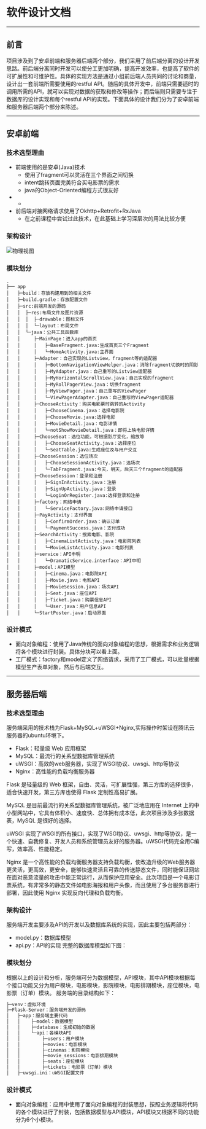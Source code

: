 # 软件设计文档

---
## 前言

项目涉及到了安卓前端和服务器后端两个部分，我们采用了前后端分离的设计开发思路。前后端分离同时开发可以使分工更加明确，提高开发效率，也提高了软件的可扩展性和可维护性。具体的实现方法是通过小组前后端人员共同的讨论和商量，设计出一套前端所需要使用的restful API。随后的具体开发中，前端只需要适时的调用所需的API，就可以实现对数据的获取和修改等操作；而后端则只需要专注于数据库的设计实现和每个restful API的实现。下面具体的设计我们分为了安卓前端和服务器后端两个部分来陈述。

---

## 安卓前端

### 技术选型理由
- 前端使用的是安卓(Java)技术
  - 使用了fragment可以灵活在三个界面之间切换
  - intent跳转页面完美符合买电影票的需求
  - java的Object-Oriented编程方式很友好
- - 
- 前后端对接网络请求使用了Okhttp+Retrofit+RxJava
  - 在之前课程中尝试过此技术，在此基础上学习深层次的用法比较方便


### 架构设计
![物理视图](https://raw.githubusercontent.com/dramaticTickets/dramatic-tickets/master/pictures/14_物理视图.png)

### 模块划分

```
.
├── app
│   ├─build：存放构建用到的相关文件
│   ├─build.gradle：存放配置文件
│   ├─src:前端开发的源码
│   │  ├─res:布局文件及图片资源
│   │  │  ├─drawable：图标文件
│   │  │  └─layout：布局文件
│   │  └─java：公共工具函数库
│   │     ├─MainPage：进入app的首页
│   │     │   ├─BaseFragment.java:生成首页三个Fragment
│   │     │   └─HomeActivity.java:主界面
│   │     ├─Adapter：自己实现的Listview，fragment等的适配器
│   │     │   ├─BottomNavigationViewHelper.java：消除fragment切换时的阴影
│   │     │   ├─MyAdapter.java：自己重写的Listview适配器
│   │     │   ├─MyHorizontalScrollView.java：自己实现的fragment
│   │     │   ├─MyRollPagerView.java：切换fragment
│   │     │   ├─MyViewPager.java：自己重写的ViewPager
│   │     │   └─ViewPagerAdapter.java：自己重写的ViewPager适配器
│   │     ├─ChooseActivity：购买电影票时跳转的Activity
│   │     │   ├─ChooseCinema.java：选择电影院
│   │     │   ├─ChooseMovie.java:选择电影
│   │     │   ├─MovieDetail.java：电影详情
│   │     │   └─notShowMovieDetail.java：即将上映电影详情
│   │     ├─ChooseSeat：选位功能，可根据影厅变化，缩放等
│   │     │   ├─ChooseSeatActivity.java：选择座位
│   │     │   └─SeatTable.java:生成座位及与用户交互
│   │     ├─ChooseSession：选位场次
│   │     │   ├─ChooseSessionActivity.java：选场次
│   │     │   └─TabFragment.java:今天，明天，后天三个fragment的适配器
│   │     ├─ChooseSession：登录和注册
│   │     │   ├─SignInActivity.java：注册
│   │     │   ├─SignUpActivity.java：登录
│   │     │   └─LoginOrRegister.java:选择登录和注册
│   │     ├─factory：网络申请
│   │     │   └─ServiceFactory.java:网络申请接口
│   │     ├─PayActivity：支付界面
│   │     │   ├─ConfirmOrder.java：确认订单
│   │     │   └─PaymentSuccess.java：支付成功
│   │     ├─SearchActivity：搜索电影、影院
│   │     │   ├─CinemaListActivity.java：电影院列表
│   │     │   └─MovieListActivity.java：电影列表
│   │     ├─service：API申明
│   │     │   └─DramaticService.interface：API申明
│   │     ├─model：API模型
│   │     │   ├─Cinema.java：电影院API
│   │     │   ├─Movie.java：电影API
│   │     │   ├─MovieSession.java：场次API
│   │     │   ├─Seat.java：座位API
│   │     │   ├─Ticket.java：购票信息API
│   │     │   └─User.java：用户信息API
│   │     └─StartPoster.java：启动界面
```

### 设计模式
- 面向对象编程：使用了Java传统的面向对象编程的思想，根据需求和业务逻辑将各个模块进行封装。具体分块可以看上面。
- 工厂模式：factory和model定义了网络请求，采用了工厂模式，可以批量根据模型生产表单对象，然后与后端交互。

---

## 服务器后端

### 技术选型理由
服务端采用的技术栈为Flask+MySQL+uWSGI+Nginx,实际操作时架设在腾讯云服务器的ubuntu环境下。

* Flask：轻量级 Web 应用框架
* MySQL：最流行的关系型数据库管理系统
* uWSGI：高效的web服务器，实现了WSGI协议、uwsgi、http等协议
* Nginx：高性能的负载均衡服务器

Flask 是轻量级的 Web 框架，自由、灵活，可扩展性强，第三方库的选择很多，适合快速开发，第三方库也使得 Flask 定制性高易扩展。

MySQL 是目前最流行的关系型数据库管理系统，被广泛地应用在 Internet 上的中小型网站中，它具有体积小、速度快、总体拥有成本低，此次项目涉及多张数据表，MySQL 是很好的选择。

uWSGI 实现了WSGI的所有接口，实现了WSGI协议、uwsgi、http等协议，是一个快速、自我修复、开发人员和系统管理员友好的服务器。uWSGI代码完全用C编写，效率高、性能稳定。

Nginx 是一个高性能的负载均衡服务器支持负载均衡，使改造升级的Web服务器更灵活，更高效，更安全，能够快速灵活且可靠的传送静态文件，同时能保证网站在面对恶意流量的攻击中能正常运行，从而保护应用安全。此次项目是一个电影订票系统，有非常多的静态文件如电影海报和用户头像，而且使用了多台服务器进行部署，因此使用 Nginx 实现反向代理和负载均衡。

### 架构设计
服务端开发主要涉及API的开发以及数据库系统的实现，因此主要包括两部分：
- model.py：数据库模型
- api.py：API的实现
完整的数据库模型如下图：


### 模块划分

根据以上的设计和分析，服务端可分为数据模型，API模块，其中API模块根据每个接口功能又分为用户模块，电影模块，影院模块，电影排期模块，座位模块，电影票（订单）模块。
服务端的目录结构如下：
```txt
├─venv：虚拟环境
├─Flask-Server：服务端开发的源码
│   ├─app：服务端主要代码
│   │    ├─model：数据模型
│   │    ├─database：生成初始的数据
│   │    └─api：各模块API
│   │        ├─users：用户模块
│   │        ├─movies：电影模块
│   │        ├─cinemas：影院模块
│   │        ├─movie_sessions：电影排期模块
│   │        ├─seats：座位模块
│   │        ├─tickets：电影票（订单）模块
│   ├─uwsgi.ini：uWSGI配置文件
```

### 设计模式
* 面向对象编程：应用中使用了面向对象编程的封装思想，按照业务逻辑将代码的各个模块进行了封装，包括数据模型与API模块，API模块又根据不同的功能分为6个小模块。
